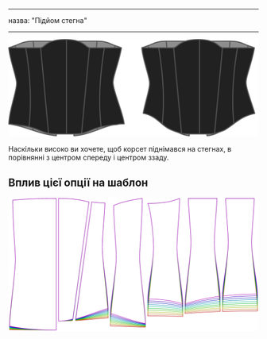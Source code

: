 - - -
назва: "Підйом стегна"
- - -

![Варіант підйому стегна на Катрін](./hiprise.svg)

Наскільки високо ви хочете, щоб корсет піднімався на стегнах, в порівнянні з центром спереду і центром ззаду.

## Вплив цієї опції на шаблон

![На цьому зображенні показано вплив цієї опції шляхом накладання декількох варіантів, які мають різне значення для цієї опції](cathrin_hiprise_sample.svg "Вплив цієї опції на шаблон")
